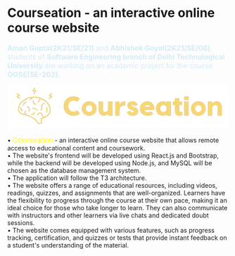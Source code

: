 # Courseation - an interactive online course website

<font size=3 color=#D2ECF8><strong>Aman Gupta(2K21/SE/21)</strong> and <strong>Abhishek Goyal(2K21/SE/08)</strong>, students of <strong>Software Engineering branch of Delhi Technological University</strong> are working on an academic project for the course <strong>OOSE(SE-202)</strong>.
</font>

<img alt="courseation-logo" src="client/images/logo-without-bg.png">

• <font size=3 color=yellow>Courseation</font> - an interactive online course website that allows remote access to educational content and coursework.\
• The website's frontend will be developed using React.js and Bootstrap, while the backend will be developed using Node.js, and MySQL will be chosen as the database management system.\
• The application will follow the T3 architecture.\
• The website offers a range of educational resources, including videos, readings, quizzes, and assignments that are well-organized. Learners have the flexibility to progress through the course at their own pace, making it an ideal choice for those who take longer to learn. They can also communicate with instructors and other learners via live chats and dedicated doubt sessions.\
• The website comes equipped with various features, such as progress tracking, certification, and quizzes or tests that provide instant feedback on a student's understanding of the material.